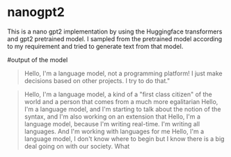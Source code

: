 # nanogpt2
This is a nano gpt2 implementation by using the Huggingface transformers and gpt2 pretrained model. I sampled from the pretrained model according to my requirement and tried to generate text from that model.


#output of the model
> Hello, I'm a language model, not a programming platform! I just make decisions based on other projects. I try to do that."


> Hello, I'm a language model, a kind of a "first class citizen" of the world and a person that comes from a much more egalitarian
> Hello, I'm a language model, and I'm starting to talk about the notion of the syntax, and I'm also working on an extension that
> Hello, I'm a language model, because I'm writing real-time. I'm writing all languages. And I'm working with languages for me
> Hello, I'm a language model, I don't know where to begin but I know there is a big deal going on with our society. What
